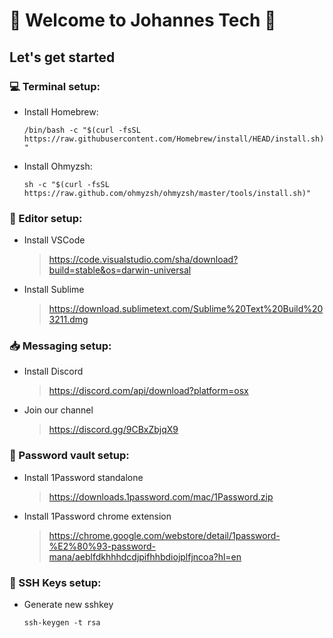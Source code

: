 # 👋 Welcome to Johannes Tech 🎉
## **Let's get started**

### 💻 Terminal setup:

- Install Homebrew:

  ``/bin/bash -c "$(curl -fsSL https://raw.githubusercontent.com/Homebrew/install/HEAD/install.sh)"``

- Install Ohmyzsh:

  ``sh -c "$(curl -fsSL https://raw.github.com/ohmyzsh/ohmyzsh/master/tools/install.sh)"``
  
### 📝 Editor setup:

- Install VSCode
  > https://code.visualstudio.com/sha/download?build=stable&os=darwin-universal
- Install Sublime
  > https://download.sublimetext.com/Sublime%20Text%20Build%203211.dmg
  
### 📥 Messaging setup:

- Install Discord
  > https://discord.com/api/download?platform=osx
- Join our channel
  > https://discord.gg/9CBxZbjqX9
  
### 🔑 Password vault setup:

- Install 1Password standalone
  > https://downloads.1password.com/mac/1Password.zip
- Install 1Password chrome extension
  > https://chrome.google.com/webstore/detail/1password-%E2%80%93-password-mana/aeblfdkhhhdcdjpifhhbdiojplfjncoa?hl=en


### 🔑 SSH Keys setup:
  - Generate new sshkey
  
    ``ssh-keygen -t rsa``
